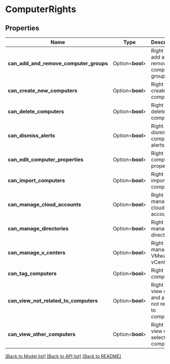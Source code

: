 # ComputerRights

## Properties

Name | Type | Description | Notes
------------ | ------------- | ------------- | -------------
**can_add_and_remove_computer_groups** | Option<**bool**> | Right to add and remove computer groups. | [optional]
**can_create_new_computers** | Option<**bool**> | Right to create new computers. | [optional]
**can_delete_computers** | Option<**bool**> | Right to delete computers. | [optional]
**can_dismiss_alerts** | Option<**bool**> | Right to dismiss computer alerts. | [optional]
**can_edit_computer_properties** | Option<**bool**> | Right to edit computer properties. | [optional]
**can_import_computers** | Option<**bool**> | Right to import computers. | [optional]
**can_manage_cloud_accounts** | Option<**bool**> | Right to manage cloud accounts. | [optional]
**can_manage_directories** | Option<**bool**> | Right to manage directories. | [optional]
**can_manage_v_centers** | Option<**bool**> | Right to manage VMware vCenters. | [optional]
**can_tag_computers** | Option<**bool**> | Right to tag computers. | [optional]
**can_view_not_related_to_computers** | Option<**bool**> | Right to view events and alerts not related to computers. | [optional]
**can_view_other_computers** | Option<**bool**> | Right to view non-selected computers. | [optional]

[[Back to Model list]](../README.md#documentation-for-models) [[Back to API list]](../README.md#documentation-for-api-endpoints) [[Back to README]](../README.md)


